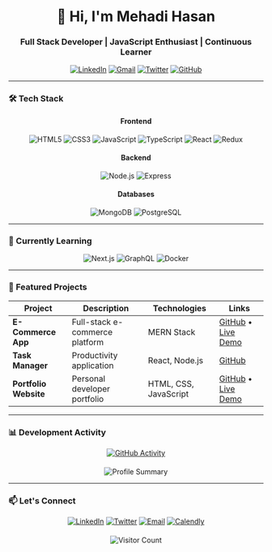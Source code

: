 # <div align="center">👋 Hi, I'm Mehadi Hasan</div>
### <div align="center">Full Stack Developer | JavaScript Enthusiast | Continuous Learner</div>

<div align="center">
  
[![LinkedIn](https://img.shields.io/badge/LinkedIn-0A66C2?style=for-the-badge&logo=linkedin&logoColor=white)](https://www.linkedin.com/in/yourprofile)
[![Gmail](https://img.shields.io/badge/Gmail-EA4335?style=for-the-badge&logo=gmail&logoColor=white)](mailto:your.email@example.com)
[![Twitter](https://img.shields.io/badge/Twitter-1DA1F2?style=for-the-badge&logo=twitter&logoColor=white)](https://twitter.com/yourprofile)
[![GitHub](https://img.shields.io/badge/GitHub-181717?style=for-the-badge&logo=github&logoColor=white)](https://github.com/yourusername)
  
</div>

---

### 🛠️ Tech Stack

<div align="center">
  
#### Frontend
![HTML5](https://img.shields.io/badge/HTML5-E34F26?style=for-the-badge&logo=html5&logoColor=white)
![CSS3](https://img.shields.io/badge/CSS3-1572B6?style=for-the-badge&logo=css3&logoColor=white)
![JavaScript](https://img.shields.io/badge/JavaScript-F7DF1E?style=for-the-badge&logo=javascript&logoColor=black)
![TypeScript](https://img.shields.io/badge/TypeScript-3178C6?style=for-the-badge&logo=typescript&logoColor=white)
![React](https://img.shields.io/badge/React-61DAFB?style=for-the-badge&logo=react&logoColor=black)
![Redux](https://img.shields.io/badge/Redux-764ABC?style=for-the-badge&logo=redux&logoColor=white)

#### Backend
![Node.js](https://img.shields.io/badge/Node.js-339933?style=for-the-badge&logo=nodedotjs&logoColor=white)
![Express](https://img.shields.io/badge/Express-000000?style=for-the-badge&logo=express&logoColor=white)

#### Databases
![MongoDB](https://img.shields.io/badge/MongoDB-47A248?style=for-the-badge&logo=mongodb&logoColor=white)
![PostgreSQL](https://img.shields.io/badge/PostgreSQL-4169E1?style=for-the-badge&logo=postgresql&logoColor=white)
  
</div>

---

### 🌱 Currently Learning

<div align="center">
  
![Next.js](https://img.shields.io/badge/Next.js-000000?style=for-the-badge&logo=nextdotjs&logoColor=white)
![GraphQL](https://img.shields.io/badge/GraphQL-E10098?style=for-the-badge&logo=graphql&logoColor=white)
![Docker](https://img.shields.io/badge/Docker-2496ED?style=for-the-badge&logo=docker&logoColor=white)

</div>

---

### 🚀 Featured Projects

| Project | Description | Technologies | Links |
|---------|------------|--------------|-------|
| **E-Commerce App** | Full-stack e-commerce platform | MERN Stack | [GitHub](https://github.com/yourusername/projectone) • [Live Demo](#) |
| **Task Manager** | Productivity application | React, Node.js | [GitHub](https://github.com/yourusername/projecttwo) |
| **Portfolio Website** | Personal developer portfolio | HTML, CSS, JavaScript | [GitHub](https://github.com/yourusername/projectthree) • [Live Demo](#) |

---

### 📊 Development Activity

<div align="center">
  
[![GitHub Activity](https://github-readme-activity-graph.vercel.app/graph?username=yourusername&theme=github-compact&hide_border=true&area=true)](https://github.com/yourusername)

</div>

<div align="center" style="margin-top: 20px;">
  
![Profile Summary](https://github-profile-summary-cards.vercel.app/api/cards/profile-details?username=yourusername&theme=github_dark)

</div>

---

### 📫 Let's Connect

<div align="center">
  
[![LinkedIn](https://img.shields.io/badge/LinkedIn-0A66C2?style=for-the-badge&logo=linkedin&logoColor=white)](https://www.linkedin.com/in/yourprofile)
[![Twitter](https://img.shields.io/badge/Twitter-1DA1F2?style=for-the-badge&logo=twitter&logoColor=white)](https://twitter.com/yourprofile)
[![Email](https://img.shields.io/badge/Email-EA4335?style=for-the-badge&logo=gmail&logoColor=white)](mailto:your.email@example.com)
[![Calendly](https://img.shields.io/badge/Schedule_Meeting-006BFF?style=for-the-badge&logo=calendly&logoColor=white)](https://calendly.com/yourprofile)

</div>

<div align="center" style="margin-top: 20px;">
  
![Visitor Count](https://komarev.com/ghpvc/?username=yourusername&label=Profile%20Views&color=blueviolet&style=flat)

</div>
